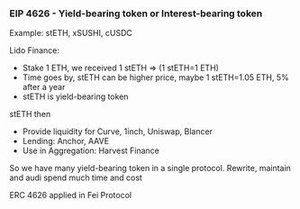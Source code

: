 ### EIP 4626 - Yield-bearing token or Interest-bearing token

Example: stETH, xSUSHI, cUSDC

Lido Finance: 

+ Stake 1 ETH, we received 1 stETH => (1 stETH=1 ETH)
+ Time goes by, stETH can be higher price, maybe 1 stETH=1.05 ETH, 5% after a year
+ stETH is yield-bearing token

stETH then 
+ Provide liquidity for Curve, 1inch, Uniswap, Blancer
+ Lending: Anchor, AAVE
+ Use in Aggregation: Harvest Finance

So we have many yield-bearing token in a single protocol. Rewrite, maintain and audi spend much time and cost

ERC 4626 applied in Fei Protocol
